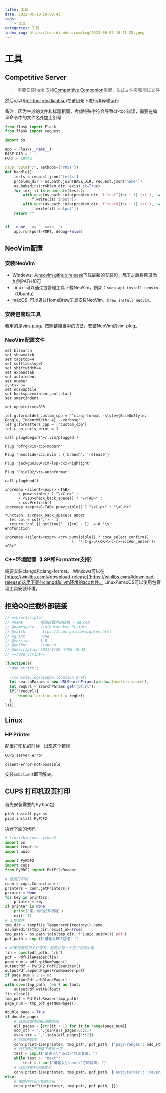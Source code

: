 ```yaml
---
title: 工具
date: 2022-05-10 19:09:43
tags:
    - 工具
categories: 工具
index_img: https://cdn.dianhsu.com/img/2023-06-07-18-11-25.jpeg
---
```


# 工具

## Competitive Server
> 需要安装flask
支持[Competitive Companion](https://github.com/jmerle/competitive-companion)吊起，生成文件夹和测试文件

然后可以用[cf-tool(rev.dianhsu)](https://github.com/dianhsu/cf-tool)在该目录下进行编译和运行

备注：因为生成的文件和标题相同，考虑特殊字符会导致cf-tool错误，需要在编译命令中的文件名处加上引号

```python
from flask import Flask
from flask import request

import os

app = Flask(__name__)
BASE_DIR = '.'
PORT = 10042

@app.route("/", methods=['POST'])
def handle():
    tests = request.json['tests']
    problem_dir = os.path.join(BASE_DIR, request.json['name'])
    os.makedirs(problem_dir, exist_ok=True)
    for idx, it in enumerate(tests):
        with open(os.path.join(problem_dir, f'testI{idx + 1}.txt'), 'w') as f:
            f.write(it['input'])
        with open(os.path.join(problem_dir, f'testO{idx + 1}.txt'), 'w') as f:
            f.write(it['output'])
    return ""


if __name__ == '__main__':
    app.run(port=PORT, debug=False)
```
## NeoVim配置

### 安装NeoVim
- Windows: 从[neovim github release](https://github.com/neovim/neovim/releases/)下载最新的安装包，解压之后将目录添加到PATH即可
- Linux: 可以通过包管理工具下载NeoVim，例如：`sudo apt install neovim`（Ubuntu）
- macOS: 可以通过HomeBrew工具安装NeoVim，`brew install neovim`。
### 安装包管理工具
我用的是[vim-plug](https://github.com/junegunn/vim-plug)，按照链接当中的方法，安装NeoVim的vim-plug。

### NeoVim配置文件

```vim
set hlsearch
set showmatch
set tabstop=4
set softtabstop=4
set shiftwidth=4
set expandtab
set autoindent
set number
syntax on
set noswapfile
set backspace=indent,eol,start
set smartindent

set updatetime=300

let g:formatdef_custom_cpp = '"clang-format -style={BaseOnStyle: Google, IndentWidth: 4} --verbose"'
let g:formatters_cpp = ['custom_cpp']
let c_no_curly_error = 1

call plug#begin('~/.vim/plugged')

Plug 'bfrg/vim-cpp-modern'

Plug 'neoclide/coc.nvim', {'branch': 'release'}

Plug 'jackguo380/vim-lsp-cxx-highlight'

Plug 'Chiel92/vim-autoformat'

call plug#end()

inoremap <silent><expr> <TAB>
      \ pumvisible() ? "\<C-n>" :
      \ <SID>check_back_space() ? "\<TAB>" :
      \ coc#refresh()
inoremap <expr><S-TAB> pumvisible() ? "\<C-p>" : "\<C-h>"

function! s:check_back_space() abort
  let col = col('.') - 1
  return !col || getline('.')[col - 1]  =~# '\s'
endfunction

inoremap <silent><expr> <cr> pumvisible() ? coc#_select_confirm()
                              \: "\<C-g>u\<CR>\<c-r>=coc#on_enter()\<CR>"
```

### C++环境配置（LSP和Formatter支持）
需要安装clangd和clang-format。
Windows可以在[https://winlibs.com/#download-release](https://winlibs.com/#download-release)这里下载带clangd和llvm环境的gcc套件。
Linux和macOS可以使用包管理工具安装环境。

## 拒绝QQ拦截外部链接

```javascript
// ==UserScript==
// @name        拒绝拦截外部链接 - qq.com
// @namespace   Violentmonkey Scripts
// @match       https://c.pc.qq.com/middlem.html
// @grant       none
// @version     1.0
// @author      dianhsu
// @description 2021/8/29 下午6:46:14
// ==/UserScript==

(function(){
  'use strict';
  
  //console.log(window.location.href)
  let searchParams = new URLSearchParams(window.location.search);
  let reqUrl = searchParams.get("pfurl");
  if(!!reqUrl){
      window.location.href = reqUrl;
  }
})();
```

## Linux

### HP Printer
配置打印机的时候，出现这个错误

```bash
CUPS server error

client-error-not-possible
```

安装`smbclient`即可解决。

## CUPS 打印机双页打印
首先安装需要的Python包
```bash
pip3 install pycups
pip3 install PyPDF2
```
执行下面的代码
```python
# !/usr/bin/env python3
import os
import tempfile
import uuid

import PyPDF2
import cups
from PyPDF2 import PdfFileReader

# 连接打印机
conn = cups.Connection()
printers = conn.getPrinters()
printer = None
for key in printers:
    printer = key
if printer is None:
    print('亲，你的打印机呢')
    exit(-1)
# 上传文件
tmp_dir = tempfile.TemporaryDirectory().name
os.makedirs(tmp_dir, exist_ok=True)
tmp_path = os.path.join(tmp_dir, f'{uuid.uuid4()}.pdf')
pdf_path = input("请输入PDF路径: ")

# 如果是奇数页文件情况，需要补充一个空白页到末尾
fin = open(pdf_path, 'rb')
pdf = PdfFileReader(fin)
page_num = pdf.getNumPages()
outputPdf = PyPDF2.PdfFileWriter()
outputPdf.appendPagesFromReader(pdf)
if page_num % 2 != 0:
    outputPdf.addBlankPage()
with open(tmp_path, 'wb') as fout:
    outputPdf.write(fout)
fin.close()
tmp_pdf = PdfFileReader(tmp_path)
page_num = tmp_pdf.getNumPages()

double_page = True
if double_page:
    # 获取奇数页码和偶数页码
    all_pages = [str(it + 1) for it in range(page_num)]
    odd_str = ','.join(all_pages[0::2])
    even_str = ','.join(all_pages[1::2])
    # 打印奇数页
    conn.printFile(printer, tmp_path, pdf_path, {'page-ranges': odd_str})
    # 去打印机把纸拿下来换一下
    test = input("请输入\"next\"打印背面: ")
    while test != "next":
        test = input("请输入\"next\"打印背面: ")
    # 从后往前打印偶数页
    conn.printFile(printer, tmp_path, pdf_path, {'outputorder': 'reverse', 'page-ranges': even_str})
else:
    # 按顺序打印全部的页码
    conn.printFile(printer, tmp_path, pdf_path, {})

```

